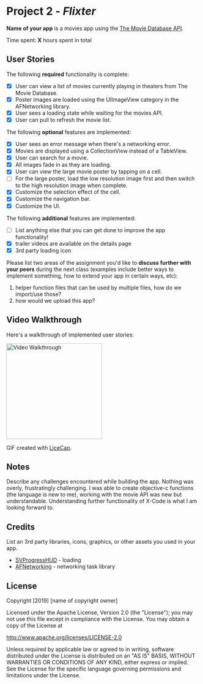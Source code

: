 # Project 2 - *Flixter*

**Name of your app** is a movies app using the [The Movie Database API](http://docs.themoviedb.apiary.io/#).

Time spent: **X** hours spent in total

## User Stories

The following **required** functionality is complete:

- [X] User can view a list of movies currently playing in theaters from The Movie Database.
- [X] Poster images are loaded using the UIImageView category in the AFNetworking library.
- [X] User sees a loading state while waiting for the movies API.
- [X] User can pull to refresh the movie list.

The following **optional** features are implemented:

- [X] User sees an error message when there's a networking error.
- [X] Movies are displayed using a CollectionView instead of a TableView.
- [X] User can search for a movie.
- [X] All images fade in as they are loading.
- [X] User can view the large movie poster by tapping on a cell.
- [ ] For the large poster, load the low resolution image first and then switch to the high resolution image when complete.
- [X] Customize the selection effect of the cell.
- [X] Customize the navigation bar.
- [X] Customize the UI.

The following **additional** features are implemented:

- [ ] List anything else that you can get done to improve the app functionality!
- [x] trailer videos are available on the details page
- [x] 3rd party loading icon

Please list two areas of the assignment you'd like to **discuss further with your peers** during the next class (examples include better ways to implement something, how to extend your app in certain ways, etc):

1. helper function files that can be used by multiple files, how do we import/use those?
2. how would we upload this app?

## Video Walkthrough

Here's a walkthrough of implemented user stories:

<img src='http://i.imgur.com/g.recordit.co/oQKpTERd0G.gif' width='250' alt='Video Walkthrough' />

GIF created with [LiceCap](http://www.cockos.com/licecap/).

## Notes

Describe any challenges encountered while building the app.
Nothing was overly, frustratingly challenging. I was able to create objective-c functions (the language is new to me), working with the movie API was new but understandable. Understanding further functionality of X-Code is what I am looking forward to.
## Credits

List an 3rd party libraries, icons, graphics, or other assets you used in your app.
- [SVProgressHUD](https://github.com/SVProgressHUD/SVProgressHUD) - loading 
- [AFNetworking](https://github.com/AFNetworking/AFNetworking) - networking task library

## License

Copyright [2019] [name of copyright owner]

Licensed under the Apache License, Version 2.0 (the "License");
you may not use this file except in compliance with the License.
You may obtain a copy of the License at

http://www.apache.org/licenses/LICENSE-2.0

Unless required by applicable law or agreed to in writing, software
distributed under the License is distributed on an "AS IS" BASIS,
WITHOUT WARRANTIES OR CONDITIONS OF ANY KIND, either express or implied.
See the License for the specific language governing permissions and
limitations under the License.
